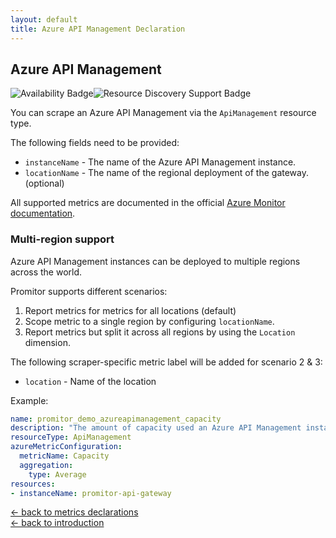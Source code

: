 ```yaml
---
layout: default
title: Azure API Management Declaration
---
```


## Azure API Management

![Availability Badge](https://img.shields.io/badge/Available%20Starting-v1.3-green.svg)![Resource Discovery Support Badge](https://img.shields.io/badge/Support%20for%20Resource%20Discovery-No-red.svg)

You can scrape an Azure API Management via the `ApiManagement`
 resource type.

The following fields need to be provided:

- `instanceName` - The name of the Azure API Management instance.
- `locationName` - The name of the regional deployment of the gateway. (optional)

All supported metrics are documented in the official [Azure Monitor documentation](https://docs.microsoft.com/en-us/azure/azure-monitor/platform/metrics-supported#microsoftapimanagementservice).

### Multi-region support

Azure API Management instances can be deployed to multiple regions across the world.

Promitor supports different scenarios:

1. Report metrics for metrics for all locations (default)
2. Scope metric to a single region by configuring `locationName`.
3. Report metrics but split it across all regions by using the `Location` dimension.

The following scraper-specific metric label will be added for scenario 2 & 3:

- `location` - Name of the location

Example:

```yaml
name: promitor_demo_azureapimanagement_capacity
description: "The amount of capacity used an Azure API Management instance."
resourceType: ApiManagement
azureMetricConfiguration:
  metricName: Capacity
  aggregation:
    type: Average
resources:
- instanceName: promitor-api-gateway
```

<!-- markdownlint-disable MD033 -->
[&larr; back to metrics declarations](/configuration/v2.x/metrics)<br />
[&larr; back to introduction](/)
<!-- markdownlint-enable -->
